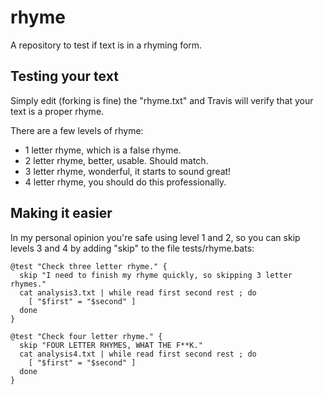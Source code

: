 # rhyme
A repository to test if text is in a rhyming form.

## Testing your text
Simply edit (forking is fine) the "rhyme.txt" and Travis will verify that your text is a proper rhyme.

There are a few levels of rhyme:
- 1 letter rhyme, which is a false rhyme.
- 2 letter rhyme, better, usable. Should match.
- 3 letter rhyme, wonderful, it starts to sound great!
- 4 letter rhyme, you should do this professionally.

## Making it easier
In my personal opinion you're safe using level 1 and 2, so you can skip levels 3 and 4 by adding "skip" to the file tests/rhyme.bats:

    @test "Check three letter rhyme." {
      skip "I need to finish my rhyme quickly, so skipping 3 letter rhymes."
      cat analysis3.txt | while read first second rest ; do 
        [ "$first" = "$second" ]
      done
    }

    @test "Check four letter rhyme." {
      skip "FOUR LETTER RHYMES, WHAT THE F**K."
      cat analysis4.txt | while read first second rest ; do 
        [ "$first" = "$second" ]
      done
    }
    
